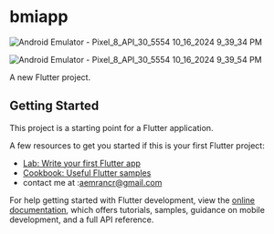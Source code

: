 # bmiapp
![Android Emulator - Pixel_8_API_30_5554 10_16_2024 9_39_34 PM](https://github.com/user-attachments/assets/b5f64728-2ff8-482c-a516-81ab9e890fd5)

![Android Emulator - Pixel_8_API_30_5554 10_16_2024 9_39_54 PM](https://github.com/user-attachments/assets/5cf18a47-0e8e-4c45-bee6-b3af53b9d298)

A new Flutter project.

## Getting Started

This project is a starting point for a Flutter application.

A few resources to get you started if this is your first Flutter project:

- [Lab: Write your first Flutter app](https://docs.flutter.dev/get-started/codelab)
- [Cookbook: Useful Flutter samples](https://docs.flutter.dev/cookbook)
- contact me at :aemrancr@gmail.com

For help getting started with Flutter development, view the
[online documentation](https://docs.flutter.dev/), which offers tutorials,
samples, guidance on mobile development, and a full API reference.
